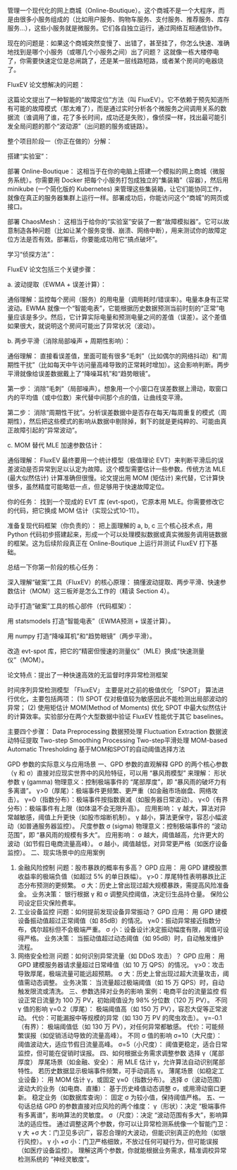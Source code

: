 管理一个现代化的网上商城（Online-Boutique）。这个商城不是一个大程序，而是由很多小服务组成的（比如用户服务、购物车服务、支付服务、推荐服务、库存服务…），这些小服务就是微服务。它们各自独立运行，通过网络互相通信协作。

现在的问题是：如果这个商城突然变慢了、出错了，甚至挂了，你怎么快速、准确地找到是哪个小服务（或哪几个小服务之间）出了问题？ 这就像一栋大楼停电了，你需要快速定位是总闸跳了，还是某一层线路短路，或者某个房间的电器烧了。

FluxEV 论文想解决的问题：

这篇论文提出了一种智能的“故障定位”方法（叫 FluxEV）。它不依赖于预先知道所有可能的故障模式（那太难了），而是通过实时分析各个微服务之间调用关系的数据流（谁调用了谁，花了多长时间，成功还是失败），像侦探一样，找出最可能引发全局问题的那个“波动源”（出问题的服务或链路）。

整个项目阶段一（你正在做的）分解：

搭建“实验室”：

部署 Online-Boutique： 这相当于在你的电脑上搭建一个模拟的网上商城（微服务系统）。你需要用 Docker 把每个小服务打包成独立的“集装箱”（容器），然后用 minikube (一个简化版的 Kubernetes) 来管理这些集装箱，让它们能协同工作，就像在真正的服务器集群上运行一样。部署成功后，你能访问这个“商城”的网页或接口。

部署 ChaosMesh： 这相当于给你的“实验室”安装了一套“故障模拟器”。它可以故意制造各种问题（比如让某个服务变慢、崩溃、网络中断），用来测试你的故障定位方法是否有效。部署后，你要能成功用它“搞点破坏”。

学习“侦探方法”：

FluxEV 论文包括三个关键步骤：

a. 波动提取（EWMA + 误差计算）：

通俗理解：监控每个房间（服务）的用电量（调用耗时/错误率）。电量本身有正常波动。EWMA 就像一个“智能电表”，它能根据历史数据预测当前时刻的“正常”电量应该是多少。然后，它计算实际电量和预测电量之间的差值（误差）。这个差值如果很大，就说明这个房间可能出了异常状况（波动）。

b. 两步平滑（消除局部噪声 + 周期性影响）：

通俗理解： 直接看误差值，里面可能有很多“毛刺”（比如偶尔的网络抖动）和“周期性干扰”（比如每天中午访问量高峰导致的正常耗时增加）。这会影响判断。两步平滑就像给误差数据戴上了“降噪耳机”和“趋势眼镜”。

第一步： 消除“毛刺”（局部噪声）。想象用一个小窗口在误差数据上滑动，取窗口内的平均值（或中位数）来代替中间那个点的值，让曲线变平滑。

第二步： 消除“周期性干扰”。分析误差数据中是否存在每天/每周重复的模式（周期性），然后把这些模式的影响从数据中剔除掉，剩下的就是更纯粹的、可能由真正故障引起的“异常波动”。


c. MOM 替代 MLE 加速参数估计：

通俗理解： FluxEV 最终要用一个统计模型（极值理论 EVT）来判断平滑后的误差波动是否异常到足以认定为故障。这个模型需要估计一些参数。传统方法 MLE (最大似然估计) 计算准确但很慢。论文提出用 MOM (矩估计) 来代替，它计算快很多，虽然精度可能略低一点，但足够用于快速故障定位。

你的任务： 找到一个现成的 EVT 库 (evt-spot)，它原本用 MLE。你需要修改它的代码，把它换成 MOM 估计（实现公式10-11）。

准备复现代码框架（你负责的）： 把上面理解的 a, b, c 三个核心技术点，用 Python 代码初步搭建起来，形成一个可以处理模拟数据或真实微服务调用链数据的框架。这为后续阶段真正在 Online-Boutique 上运行并测试 FluxEV 打下基础。

总结一下你第一阶段的核心任务：

深入理解“破案”工具（FluxEV）的核心原理： 搞懂波动提取、两步平滑、快速参数估计（MOM）这三板斧是怎么工作的（精读 Section 4）。

动手打造“破案”工具的核心部件（代码框架）：

用 statsmodels 打造“智能电表”（EWMA预测 + 误差计算）。

用 numpy 打造“降噪耳机”和“趋势眼镜”（两步平滑）。

改造 evt-spot 库，把它的“精密但慢速的测量仪”（MLE）换成“快速测量仪”（MOM）。



论文特点：提出了一种快速高效的无监督时序异常检测框架

时间序列异常检测模型 「FluxEV」 主要是对之前的极值优化 「SPOT」 算法进行优化，主要包括两项：
    (1) SPOT 仅对极值较为敏感因此不能检测出局部波动的异常；
    (2) 使用矩估计 MOM(Method of Moments) 优化 SPOT 中最大似然估计的计算效率。实验部分在两个大型数据中验证 FluxEV 性能优于其它 baselines。

主要四个步骤：
    Data Preprocessing 数据预处理
    Fluctuation Extraction 数据波动特征提取
    Two-step Smoothing Processing Two-step平滑处理
    MOM-based Automatic Thresholding 基于MOM和SPOT的自动阈值选择方法


GPD 参数的实际意义与应用场景
一、GPD 参数的直观解释
GPD 的两个核心参数（γ 和 σ）直接对应现实世界中的风险特征，可以用 “暴风雨模型” 来理解：
形状参数 γ (gamma)
物理意义：控制极端事件的 “尾部厚度”，即 “暴风雨的破坏力有多离谱”。
γ>0（厚尾）：极端事件更频繁、更严重（如金融市场崩盘、网络攻击）。
γ=0（指数分布）：极端事件按指数衰减（如服务器日常波动）。
γ<0（有界分布）：极端事件有上限（如体温不会无限升高）。
应用影响：
γ 越大，算法对异常越敏感，阈值上升更快（如股市熔断机制）。
γ 越小，算法更保守，容忍小幅波动（如普通服务器监控）。
尺度参数 σ (sigma)
物理意义：控制极端事件的 “波动范围”，即 “暴风雨的规模有多大”。
应用影响：
σ 越大，阈值越高，允许更大的波动（如节假日电商流量高峰）。
σ 越小，阈值越低，对异常更严格（如医疗设备监控）。
二、现实场景中的应用案例
1. 金融风险控制
问题：股市暴跌的概率有多高？
GPD 应用：
用 GPD 建模股票收益率的极端负值（如超过 5% 的单日跌幅）。
γ>0：厚尾特性表明暴跌比正态分布预测的更频繁。
σ 大：历史上曾出现过超大规模暴跌，需提高风险准备金。
业务决策：
银行根据 γ 和 σ 调整风控阈值，决定衍生品持仓量。
保险公司设定巨灾保险费率。
2. 工业设备监控
问题：如何提前发现设备异常振动？
GPD 应用：
用 GPD 建模设备振动值超过正常阈值（如 85dB）的情况。
γ≈0：振动异常接近指数分布，偶尔超标但不会极端严重。
σ 小：设备设计决定振动幅度有限，阈值可设得严格。
业务决策：
当振动值超过动态阈值（如 95dB）时，自动触发维护流程。
3. 网络安全检测
问题：如何识别异常流量（如 DDoS 攻击）？
GPD 应用：
用 GPD 建模服务器请求量超过日常峰值（如 10 万 QPS）的情况。
γ>0：攻击导致厚尾，极端流量可能远超预期。
σ 大：历史上曾出现过超大流量攻击，阈值需动态调整。
业务决策：
当流量超过极端阈值（如 15 万 QPS）时，自动触发限流或清洗。
三、参数选择对业务的影响
案例：电商平台的流量监控
假设正常日流量为 100 万 PV，初始阈值设为 98% 分位数（120 万 PV）。
不同 γ 值的影响
γ=0.2（厚尾）：
极端阈值高（如 150 万 PV），容忍大促等正常波动。
代价：可能漏报中等规模的异常（如 130 万 PV 的爬虫攻击）。
γ=-0.1（有界）：
极端阈值低（如 130 万 PV），对任何异常都敏感。
代价：可能频繁误报（如促销活动导致的流量高峰）。
不同 σ 值的影响
σ=10（大尺度）：
阈值波动大，适应节假日流量高峰。
σ=5（小尺度）：
阈值更稳定，适合日常监控，但可能在促销时误报。
四、如何根据业务需求调整参数
选择 γ（尾部厚度）
厚尾场景（如金融、安全）：
用 MLE 估计 γ，允许算法自动识别尾部特性。
若历史数据显示极端事件频繁，可手动调高 γ。
薄尾场景（如稳定工业设备）：
用 MOM 估计 γ，或固定 γ≈0（指数分布）。
选择 σ（波动范围）
波动大的业务（如电商、直播）：
基于历史峰值动态调整 σ，或用滑动窗口更新。
稳定业务（如数据库查询）：
固定 σ 为较小值，保持阈值严格。
五、一句话总结
GPD 的参数直接对应风险的两个维度：
γ（形状）：决定 “极端事件有多离谱”，影响算法的灵敏度。
σ（尺度）：决定 “波动范围有多大”，影响算法的适应性。
通过调整这两个参数，你可以让异常检测系统像一个智能门卫：
γ 大 +σ 大：门卫见多识广，容忍合理的大波动，但能识别真正的危险（如银行风控）。
γ 小 +σ 小：门卫严格细致，不放过任何可疑行为，但可能误报（如医疗设备监控）。
理解这两个参数，你就能根据业务需求，精准调校异常检测系统的 “神经灵敏度”。

